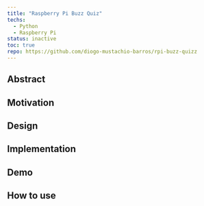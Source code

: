 ```yaml
---
title: "Raspberry Pi Buzz Quiz"
techs: 
  - Python
  - Raspberry Pi
status: inactive
toc: true
repo: https://github.com/diogo-mustachio-barros/rpi-buzz-quizz
---
```


## Abstract

## Motivation

## Design

## Implementation

## Demo

## How to use
